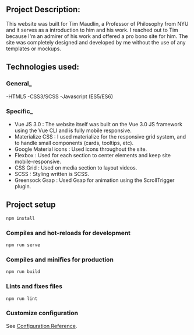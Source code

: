 ## Project Description:

This website was built for Tim Maudlin, a Professor of Philosophy from NYU and it serves as a introduction to him and his work. I reached out to Tim because I'm an admirer of his work and offered a pro bono site for him. The site was completely designed and developed by me without the use of any templates or mockups.

## Technologies used:

### General_

-HTML5
-CSS3/SCSS
-Javascript (ES5/ES6)

### Specific_

- Vue JS 3.0 : The website itself was built on the Vue 3.0 JS framework using the Vue CLI and is fully mobile responsive. 
- Materialize CSS : I used materialize for the responsive grid system, and to handle small components (cards, tooltips, etc).
 - Google Material icons : Used icons throughout the site.
 - Flexbox : Used for each section to center elements and keep site mobile-responsive.
 - CSS Grid : Used on media section to layout videos.
 - SCSS : Styling written is SCSS.
 - Greensock Gsap : Used Gsap for animation using the ScrollTrigger plugin.

## Project setup
```
npm install
```

### Compiles and hot-reloads for development
```
npm run serve
```

### Compiles and minifies for production
```
npm run build
```

### Lints and fixes files
```
npm run lint
```

### Customize configuration
See [Configuration Reference](https://cli.vuejs.org/config/).
